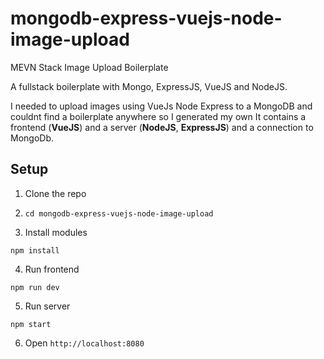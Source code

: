 # mongodb-express-vuejs-node-image-upload
MEVN Stack Image Upload Boilerplate

A fullstack boilerplate with Mongo, ExpressJS, VueJS and NodeJS.

I needed to upload images using VueJs Node Express to a MongoDB and couldnt find a boilerplate anywhere so I generated my own It contains a frontend (**VueJS**) and a server (**NodeJS**, **ExpressJS**) and a connection to MongoDb.

## Setup
1. Clone the repo

2. `cd mongodb-express-vuejs-node-image-upload`

3. Install modules
```
npm install
```

4. Run frontend
```
npm run dev
```

5. Run server
```
npm start
```

6. Open `http://localhost:8080`